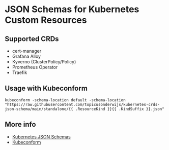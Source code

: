 # JSON Schemas for Kubernetes Custom Resources

## Supported CRDs
- cert-manager
- Grafana Alloy
- Kyverno (ClusterPolicy/Policy)
- Prometheus Operator
- Traefik

## Usage with Kubeconform
```
kubeconform -schema-location default -schema-location "https://raw.githubusercontent.com/topicusonderwijs/kubernetes-crds-json-schema/main/standalone/{{ .ResourceKind }}{{ .KindSuffix }}.json"
```

## More info
- [Kubernetes JSON Schemas](https://github.com/yannh/kubernetes-json-schema)
- [Kubeconform](https://github.com/yannh/kubeconform)
